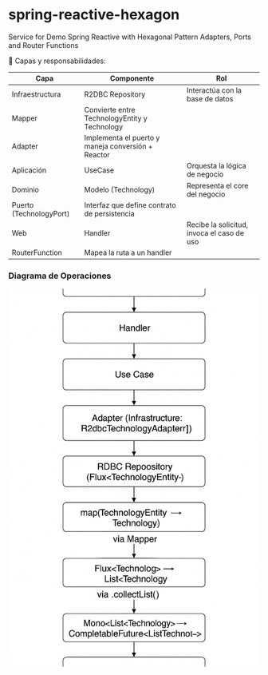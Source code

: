 # spring-reactive-hexagon

Service for Demo Spring Reactive with Hexagonal Pattern Adapters, Ports and Router Functions

🧱 Capas y responsabilidades:

| Capa                    | Componente                                         | Rol                                        |
|-------------------------|----------------------------------------------------|--------------------------------------------|
| Infraestructura         | R2DBC Repository                                   | Interactúa con la base de datos            |
| Mapper                  | Convierte entre TechnologyEntity y Technology      |
| Adapter                 | Implementa el puerto y maneja conversión + Reactor |
| Aplicación              | UseCase                                            | Orquesta la lógica de negocio              |
| Dominio                 | Modelo (Technology)                                | Representa el core del negocio             |
| Puerto (TechnologyPort) | Interfaz que define contrato de persistencia       |
| Web                     | Handler                                            | Recibe la solicitud, invoca el caso de uso |
| RouterFunction          | Mapea la ruta a un handler                         |


### Diagrama de Operaciones

![img.png](img.png)

